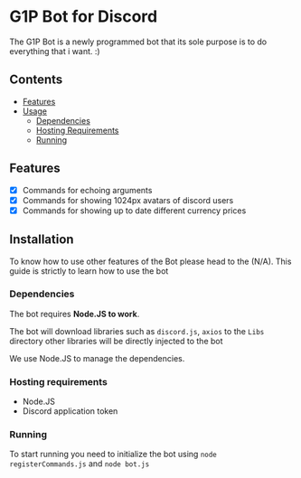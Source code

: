 # G1P Bot for Discord

The G1P Bot is a newly programmed bot that its sole purpose is to do everything that i want. :)

## Contents

* [Features](#features)
* [Usage](#usage)
  * [Dependencies](#dependencies)
  * [Hosting Requirements](#hosting-requirements)
  * [Running](#running)

## Features

- [X] Commands for echoing arguments
- [X] Commands for showing 1024px avatars of discord users
- [X] Commands for showing up to date different currency prices

## Installation

To know how to use other features of the Bot please head to the (N/A). This guide is
strictly to learn how to use the bot

### Dependencies

The bot requires **Node.JS to work**.

The bot will download libraries such as `discord.js`, `axios` to the `Libs` directory
other libraries will be directly injected to the bot

We use Node.JS to manage the dependencies.

### Hosting requirements

* Node.JS
* Discord application token

### Running

To start running you need to initialize the bot using `node registerCommands.js` and `node bot.js`

